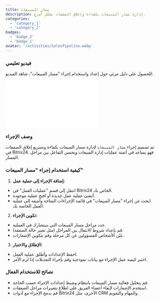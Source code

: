 ```yaml
---
title: مسار المبيعات
description: إدارة مسار المبيعات بكفاءة وإغلاق الصفقات بشكل أسرع.
categories:
  - 'category_1'
  - 'category_2'
badges:
  - 'badge_2'
  - 'badge_1'
avatar: '/activities/SalesPipeline.webp'
---
```

### فيديو تعليمي

للحصول على دليل مرئي حول إعداد واستخدام إجراء "مسار المبيعات"، شاهد الفيديو:

<iframe
  class="aspect-video w-full mb-2 "
  src="//www.youtube.com/embed/OyzJd8BcTfY?feature=oembed&rel=0"
  frameborder="0"
  allow="accelerometer; autoplay; encrypted-media; gyroscope"
  allowfullscreen>
</iframe>

### وصف الإجراء

تم تصميم إجراء `مسار المبيعات` لإدارة مسار المبيعات بكفاءة وتسريع إغلاق الصفقات في Bitrix24. فهو يساعد في أتمتة عمليات إدارة المبيعات ويحسن التفاعل بين مراحل المسار.

### كيفية استخدام إجراء "مسار المبيعات"

1. **إضافة الإجراء إلى عملية عمل:**
  - انتقل إلى قسم "عمليات العمل" في Bitrix24 الخاص بك.
  - أنشئ عملية عمل جديدة أو افتح عملية موجودة.
  - ابحث عن إجراء "مسار المبيعات" في قائمة الإجراءات المتاحة وأضفه إلى عملية العمل الخاصة بك.

2. **تكوين الإجراء:**
  - حدد مراحل مسار المبيعات التي ستشارك في العملية.
  - قم بإعداد شروط الانتقال بين المراحل (مثل تغيير حالة الصفقة).
  - عيّن الأشخاص المسؤولين عن كل مرحلة وقم بتكوين الإشعارات.

3. **الإطلاق والاختبار:**
  - احفظ الإعدادات وأطلق عملية العمل.
  - اختبر كيفية عمل الإجراء مع بيانات نموذجية وقم بإجراء التعديلات إذا لزم الأمر.

### نصائح للاستخدام الفعال

- قم بتحليل فعالية مسار المبيعات بانتظام وضبط إعدادات الإجراء حسب الحاجة.
- استخدم الإشعارات لإبقاء أعضاء الفريق على اطلاع بتغييرات مراحل الصفقات.
- قم بدمج الإجراء مع أدوات Bitrix24 الأخرى، مثل CRM والمهام والتقويم.